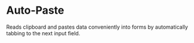 # Auto-Paste
Reads clipboard and pastes data conveniently into forms by automatically tabbing to the next input field.
